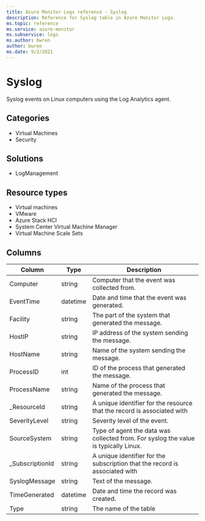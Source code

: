 ```yaml
---
title: Azure Monitor Logs reference - Syslog
description: Reference for Syslog table in Azure Monitor Logs.
ms.topic: reference
ms.service: azure-monitor
ms.subservice: logs
ms.author: bwren
author: bwren
ms.date: 9/2/2021
---
```


# Syslog

 Syslog events on Linux computers using the Log Analytics agent.

## Categories

- Virtual Machines
- Security
## Solutions

- LogManagement
## Resource types

- Virtual machines
- VMware
- Azure Stack HCI
- System Center Virtual Machine Manager
- Virtual Machine Scale Sets




## Columns

|Column|Type|Description|
|---|---|---|
|Computer|string|Computer that the event was collected from.|
|EventTime|datetime|Date and time that the event was generated.|
|Facility|string|The part of the system that generated the message.|
|HostIP|string|IP address of the system sending the message.|
|HostName|string|Name of the system sending the message.|
|ProcessID|int|ID of the process that generated the message.|
|ProcessName|string|Name of the process that generated the message.|
|_ResourceId|string|A unique identifier for the resource that the record is associated with|
|SeverityLevel|string|Severity level of the event.|
|SourceSystem|string|Type of agent the data was collected from. For syslog the value is typically Linux.|
|_SubscriptionId|string|A unique identifier for the subscription that the record is associated with|
|SyslogMessage|string|Text of the message.|
|TimeGenerated|datetime|Date and time the record was created.|
|Type|string|The name of the table|
